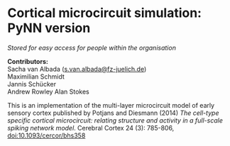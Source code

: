 # Cortical microcircuit simulation: PyNN version
_Stored for easy access for people within the organisation_

**Contributors:**  
Sacha van Albada (s.van.albada@fz-juelich.de)  
Maximilian Schmidt  
Jannis Schücker  
Andrew Rowley
Alan Stokes

This is an implementation of the multi-layer microcircuit model of early
sensory cortex published by Potjans and Diesmann (2014) _The cell-type specific
cortical microcircuit: relating structure and activity in a full-scale spiking
network model_. Cerebral Cortex 24 (3): 785-806, [doi:10.1093/cercor/bhs358](https://doi.org/10.1093/cercor/bhs358)
